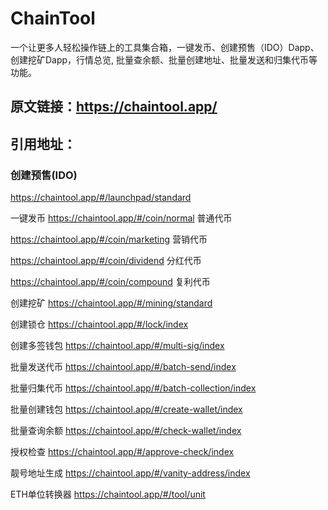 # ChainTool
一个让更多人轻松操作链上的工具集合箱，一键发币、创建预售（IDO）Dapp、创建挖矿Dapp，行情总览, 批量查余额、批量创建地址、批量发送和归集代币等功能。

## 原文链接：https://chaintool.app/

## 引用地址：

### 创建预售(IDO)
https://chaintool.app/#/launchpad/standard 

一键发币
https://chaintool.app/#/coin/normal  普通代币

https://chaintool.app/#/coin/marketing 营销代币

https://chaintool.app/#/coin/dividend  分红代币

https://chaintool.app/#/coin/compound  复利代币

创建挖矿
https://chaintool.app/#/mining/standard

创建锁仓
https://chaintool.app/#/lock/index

创建多签钱包
https://chaintool.app/#/multi-sig/index

批量发送代币
https://chaintool.app/#/batch-send/index

批量归集代币
https://chaintool.app/#/batch-collection/index

批量创建钱包
https://chaintool.app/#/create-wallet/index

批量查询余额
https://chaintool.app/#/check-wallet/index

授权检查
https://chaintool.app/#/approve-check/index

靓号地址生成
https://chaintool.app/#/vanity-address/index

ETH单位转换器
https://chaintool.app/#/tool/unit

